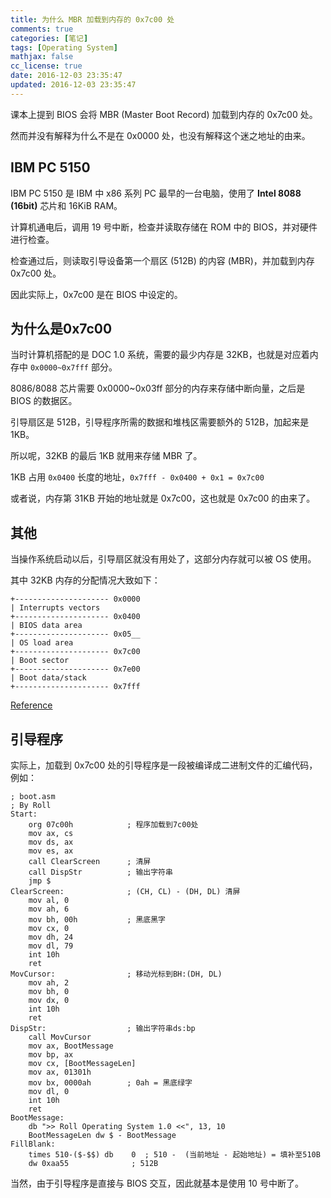 ```yaml
---
title: 为什么 MBR 加载到内存的 0x7c00 处
comments: true
categories: [笔记]
tags: [Operating System]
mathjax: false
cc_license: true
date: 2016-12-03 23:35:47
updated: 2016-12-03 23:35:47
---
```


课本上提到 BIOS 会将 MBR (Master Boot Record) 加载到内存的 0x7c00 处。

然而并没有解释为什么不是在 0x0000 处，也没有解释这个迷之地址的由来。

<!--more-->

## IBM PC 5150

IBM PC 5150 是 IBM 中 x86 系列 PC 最早的一台电脑，使用了 **Intel 8088 (16bit)** 芯片和 16KiB RAM。

计算机通电后，调用 19 号中断，检查并读取存储在 ROM 中的 BIOS，并对硬件进行检查。

检查通过后，则读取引导设备第一个扇区 (512B) 的内容 (MBR)，并加载到内存 0x7c00 处。

因此实际上，0x7c00 是在 BIOS 中设定的。

## 为什么是0x7c00

当时计算机搭配的是 DOC 1.0 系统，需要的最少内存是 32KB，也就是对应着内存中 `0x0000~0x7fff` 部分。

8086/8088 芯片需要 0x0000~0x03ff 部分的内存来存储中断向量，之后是 BIOS 的数据区。

引导扇区是 512B，引导程序所需的数据和堆栈区需要额外的 512B，加起来是 1KB。

所以呢，32KB 的最后 1KB 就用来存储 MBR 了。

1KB 占用 `0x0400` 长度的地址，`0x7fff - 0x0400 + 0x1 = 0x7c00`

或者说，内存第 31KB 开始的地址就是 0x7c00，这也就是 0x7c00 的由来了。

## 其他

当操作系统启动以后，引导扇区就没有用处了，这部分内存就可以被 OS 使用。

其中 32KB 内存的分配情况大致如下：

```
+--------------------- 0x0000
| Interrupts vectors
+--------------------- 0x0400
| BIOS data area
+--------------------- 0x05__
| OS load area
+--------------------- 0x7c00
| Boot sector
+--------------------- 0x7e00
| Boot data/stack
+--------------------- 0x7fff
```

[Reference](http://www.glamenv-septzen.net/en/view/6)

## 引导程序

实际上，加载到 0x7c00 处的引导程序是一段被编译成二进制文件的汇编代码，例如：

```x86asm
; boot.asm
; By Roll
Start:
    org 07c00h            ; 程序加载到7c00处
    mov ax, cs
    mov ds, ax
    mov es, ax
    call ClearScreen      ; 清屏
    call DispStr          ; 输出字符串
    jmp $
ClearScreen:              ; (CH, CL) - (DH, DL) 清屏
    mov al, 0
    mov ah, 6
    mov bh, 00h           ; 黑底黑字
    mov cx, 0
    mov dh, 24
    mov dl, 79
    int 10h
    ret
MovCursor:                ; 移动光标到BH:(DH, DL)
    mov ah, 2
    mov bh, 0
    mov dx, 0
    int 10h
    ret
DispStr:                  ; 输出字符串ds:bp
    call MovCursor
    mov ax, BootMessage
    mov bp, ax
    mov cx, [BootMessageLen]
    mov ax, 01301h
    mov bx, 0000ah        ; 0ah = 黑底绿字
    mov dl, 0
    int 10h
    ret
BootMessage:
    db ">> Roll Operating System 1.0 <<", 13, 10
    BootMessageLen dw $ - BootMessage
FillBlank:
    times 510-($-$$) db    0  ; 510 -  (当前地址 - 起始地址) = 填补至510B
    dw 0xaa55              ; 512B
```

当然，由于引导程序是直接与 BIOS 交互，因此就基本是使用 10 号中断了。



